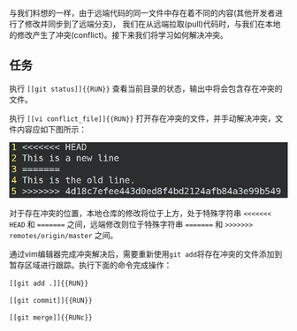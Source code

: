 与我们料想的一样，由于远端代码的同一文件中存在着不同的内容(其他开发者进行了修改并同步到了远端分支)，
我们在从远端拉取(pull)代码时，与我们在本地的修改产生了冲突(conflict)。接下来我们将学习如何解决冲突。

## 任务

执行 `[[git status]]{{RUN}}` 查看当前目录的状态，输出中将会包含存在冲突的文件。

执行 `[[vi conflict_file]]{{RUN}}` 打开存在冲突的文件，并手动解决冲突，文件内容应如下图所示：

![avatar](../assets/conflict.bmp)

对于存在冲突的位置，本地仓库的修改将位于上方，处于特殊字符串
`<<<<<<< HEAD` 和 `=======` 之间，远端修改则位于特殊字符串 `=======` 和
`>>>>>>> remotes/origin/master` 之间。

通过vim编辑器完成冲突解决后，需要重新使用`git add`将存在冲突的文件添加到
暂存区域进行跟踪。执行下面的命令完成操作：

`[[git add .]]{{RUN}}`

`[[git commit]]{{RUN}}`

`[[git merge]]{{RUNc}}`
